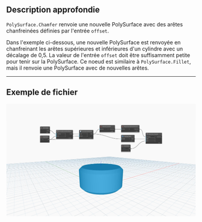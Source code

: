 ## Description approfondie
`PolySurface.Chamfer` renvoie une nouvelle PolySurface avec des arêtes chanfreinées définies par l'entrée `offset`.

Dans l'exemple ci-dessous, une nouvelle PolySurface est renvoyée en chanfreinant les arêtes supérieures et inférieures d'un cylindre avec un décalage de 0,5. La valeur de l'entrée `offset` doit être suffisamment petite pour tenir sur la PolySurface. Ce noeud est similaire à `PolySurface.Fillet`, mais il renvoie une PolySurface avec de nouvelles arêtes.

___
## Exemple de fichier

![PolySurface.Chamfer](./Autodesk.DesignScript.Geometry.PolySurface.Chamfer_img.jpg)
